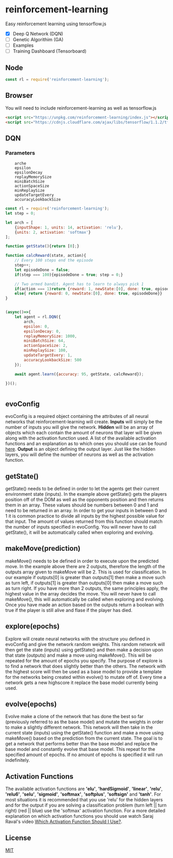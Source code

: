 # reinforcement-learning

Easy reinforcement learning using tensorflow.js


* [X] Deep Q Network (DQN)
* [ ] Genetic Algorithim (GA)
* [ ] Examples
* [ ] Training Dashboard (Tensorboard)

## Node

```javascript
const rl = require('reinforcement-learning');
```


## Browser

You will need to include reinforcement-learning as well as tensorflow.js
```html
<script src="https://unpkg.com/reinforcement-learning/index.js"></script>
<script src="https://cdnjs.cloudflare.com/ajax/libs/tensorflow/1.1.2/tf.min.js"></script>
```

## DQN

### Parameters
        arche
        epsilon
        epsilonDecay
        replayMemorySize
        miniBatchSize
        actionSpaceSize
        minReplaySize
        updateTargetEvery
        accuracyLookbackSize

```javascript
const rl = require('reinforcement-learning');
let step = 0;

let arch = [
    {inputShape: 1, units: 14, activation: 'relu'},
    {units: 2, activation: 'softmax'}
];

function getState(){return [0];}

function calcReward(state, action){
    // Every 100 steps end the episode
    step++;
    let episodeDone = false;
    if(step === 100){episodeDone = true; step = 0;}

    // Two armed bandit. Agent has to learn to always pick 1
    if(action === 1)return {reward: 1, newState:[0], done: true, episodeDone};
    else{ return {reward: 0, newState:[0], done: true, episodeDone}}
}


(async()=>{
    let agent = rl.DQN({
        arch, 
        epsilon: 0, 
        epsilonDecay: 0, 
        replayMemorySize: 1000, 
        miniBatchSize: 64, 
        actionSpaceSize: 2, 
        minReplaySize: 100, 
        updateTargetEvery: 1,
        accuracyLookbackSize: 500
    });

    await agent.learn({accuracy: 95, getState, calcReward});

})();



```

## evoConfig
evoConfig is a required object containing the attributes of all neural networks that reinforcement-learning will create. **Inputs** will simply be the number of inputs you will give the network. **Hidden** will be an array of objects which each contain the amount of neurons that layer will be given along with the activation function used. A list of the available activation functions and an explanation as to which ones you should use can be found [here](#activation-functions). **Output** is an object defining the output layer. Just like the hidden layers, you will define the number of neurons as well as the activation function. 

## getState()
getState() needs to be defined in order to let the agents get their current environment state (inputs). In the example above getState() gets the players position off of the DOM as well as the opponents position and then returns them in an array. These values should be numbers between 0 and 1 and need to be returned in an array. In order to get your inputs in between 0 and 1 it is common practice to divide all inputs by the highest possible value for that input. The amount of values returned from this function should match the number of inputs specified in evoConfig. You will never have to call getState(), it will be automatically called when exploring and evolving.

## makeMove(prediction)
makeMove() needs to be defined in order to execute upon the predicted move. In the example above there are 2 outputs, therefore the length of the outputs array given to makeMove will be 2. This is used for classification. In our example if outputs[0] is greater than outputs[1] then make a move such as turn left, if outputs[1] is greater than outputs[0] then make a move such as turn right. If you have more than 2 outputs, the same principles apply, the highest value in the array decides the move. You will never have to call makeMove(), this will automatically be called when exploring and evolving. Once you have made an action based on the outputs return a boolean with true if the player is still alive and flase if the player has died. 

## explore(epochs)
Explore will create neural networks with the structure you defined in evoConfig and give the network random weights. This random network will then get the state (inputs) using getState() and then make a decision upon that state (outputs) and make a move using makeMove(). This will be repeated for the amount of epochs you specify. The purpose of explore is to find a network that does slightly better than the others. The network with the highest score will then be used as a base model to provide a template for the networks being created within evolve() to mutate off of. Every time a network gets a new highscore it replace the base model currently being used.

## evolve(epochs)
Evolve make a clone of the network that has done the best so far (previously referred to as the base model) and mutate the weights in order to make a slightly different network. This network will then take in the current state (inputs) using the getState() function and make a move using makeMove() based on the prediction from the current state. The goal is to get a network that performs better than the base model and replace the base model and constantly evolve that base model. This repeat for the specified amount of epochs. If no amount of epochs is specified it will run indefinitely. 

## Activation Functions
The available activation functions are **'elu'**, **'hardSigmoid'**, **'linear'**, **'relu'**, **'relu6'**, **'selu'**, **'sigmoid'**, **'softmax'**, **'softplus'**, **'softsign'** and **'tanh'**. For most situations it is recommended that you use 'relu' for the hidden layers and for the output if you are solving a classification problem (turn left || turn right) (red || blue) use the 'softmax' activation function. For a more detailed explanation on which activation functions you should use watch Saraj Raval's video [Which Activation Function Should I Use?](https://www.youtube.com/watch?v=-7scQpJT7uo).


## License
[MIT](https://choosealicense.com/licenses/mit/)

